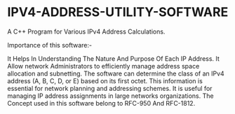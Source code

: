 # IPV4-ADDRESS-UTILITY-SOFTWARE
A C++ Program for Various IPv4 Address Calculations.


Importance of this software:-

It Helps In Understanding The Nature And Purpose Of Each IP Address.
It Allow network Administrators to efficiently manage address space allocation and subnetting.
The software can determine the class of an IPv4 address (A, B, C, D, or E) based on its first octet. This information is essential for network planning and addressing schemes.
It is useful for managing IP address assignments in large networks  organizations.
The Concept used in this software belong to RFC-950 And RFC-1812.
